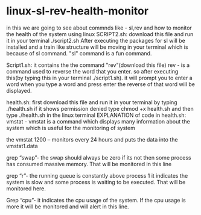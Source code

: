 # linux-sl-rev-health-monitor
in this we are going to see about commnds like - sl,rev and how to monitor the health of the system using linux
SCRIPT2.sh: download this file and run it in your terminal ./script2.sh
After executing the packages for sl will be installed and a train like structure will be moving in your terminal which is because of sl command. "sl" command is a fun command.

Script1.sh: it contains the the command "rev"(download this file)
rev - is a command used to reverse the word that you enter. so after executing this(by typing this in your terminal ./script1.sh). it will prompt you to enter a word when you type a word and press enter the reverse of that word will be displayed.

health.sh: first download this file and run it in your terminal by typing ./health.sh if it shows permission denied type 
chmod +x health.sh and then type ./health.sh in the linux terminal
 EXPLANATION of code in health.sh:
vmstat - vmstat is a command which displays many information about the system which is useful for the monitoring of system 
 
the vmstat 1200 – monitors every 24 hours and puts the data into the vmstat1.data

grep “swap”- the swap should always be zero if its not then some process has consumed massive memory. That will be monitored in this line

grep “r”- the running queue is constantly above process 1 it indicates the system is slow and some process is waiting to be executed. That will be monitored here.

Grep “cpu”- it indicates the cpu usage of the system. If the cpu usage is more it will be monitored and will alert in this line.


